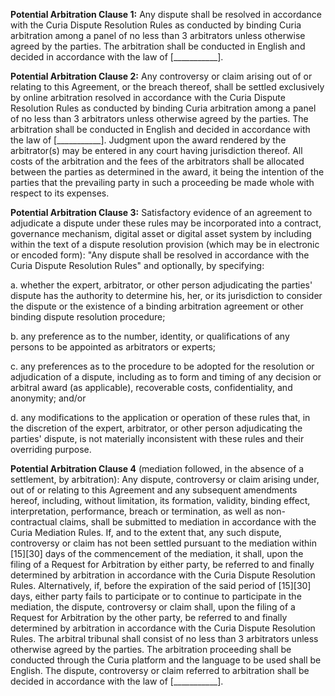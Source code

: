 **Potential Arbitration Clause 1:** Any dispute shall be resolved in accordance with the Curia Dispute Resolution Rules as conducted by binding Curia arbitration among a panel of no less than 3 arbitrators unless otherwise agreed by the parties. The arbitration shall be conducted in English and decided in accordance with the law of [___________].

**Potential Arbitration Clause 2:** Any controversy or claim arising out of or relating to this Agreement, or the breach thereof, shall be settled exclusively by online arbitration resolved in accordance with the Curia Dispute Resolution Rules as conducted by binding Curia arbitration among a panel of no less than 3 arbitrators unless otherwise agreed by the parties. The arbitration shall be conducted in English and decided in accordance with the law of [___________]. Judgment upon the award rendered by the arbitrator(s) may be entered in any court having jurisdiction thereof. All costs of the arbitration and the fees of the arbitrators shall be allocated between the parties as determined in the award, it being the intention of the parties that the prevailing party in such a proceeding be made whole with respect to its expenses. 

**Potential Arbitration Clause 3:** Satisfactory evidence of an agreement to adjudicate a dispute under these rules may be incorporated into a contract, governance mechanism, digital asset or digital asset system by including within the text of a dispute resolution provision (which may be in electronic or encoded form): "Any dispute shall be resolved in accordance with the Curia Dispute Resolution Rules" and optionally, by specifying: 

a. whether the expert, arbitrator, or other person adjudicating the parties' dispute has the authority to determine his, her, or its jurisdiction to consider the dispute or the existence of a binding arbitration agreement or other binding dispute resolution procedure; 

b. any preference as to the number, identity, or qualifications of any persons to be appointed as arbitrators or experts; 

c. any preferences as to the procedure to be adopted for the resolution or adjudication of a dispute, including as to form and timing of any decision or arbitral award (as applicable), recoverable costs, confidentiality, and anonymity; and/or 

d. any modifications to the application or operation of these rules that, in the discretion of the expert, arbitrator, or other person adjudicating the parties' dispute, is not materially inconsistent with these rules and their overriding purpose.

**Potential Arbitration Clause 4** (mediation followed, in the absence of a settlement, by arbitration): 
Any dispute, controversy or claim arising under, out of or relating to this Agreement and any subsequent amendments hereof, including, without limitation, its formation, validity, binding effect, interpretation, performance, breach or termination, as well as non-contractual claims, shall be submitted to mediation in accordance with the Curia Mediation Rules. 
If, and to the extent that, any such dispute, controversy or claim has not been settled pursuant to the mediation within [15][30] days of the commencement of the mediation, it shall, upon the filing of a Request for Arbitration by either party, be referred to and finally determined by arbitration in accordance with the Curia Dispute Resolution Rules. Alternatively, if, before the expiration of the said period of [15][30] days, either party fails to participate or to continue to participate in the mediation, the dispute, controversy or claim shall, upon the filing of a Request for Arbitration by the other party, be referred to and finally determined by arbitration in accordance with the Curia Dispute Resolution Rules. The arbitral tribunal shall consist of no less than 3 arbitrators unless otherwise agreed by the parties. The arbitration proceeding shall be conducted through the Curia platform and the language to be used shall be English. The dispute, controversy or claim referred to arbitration shall be decided in accordance with the law of [___________].
